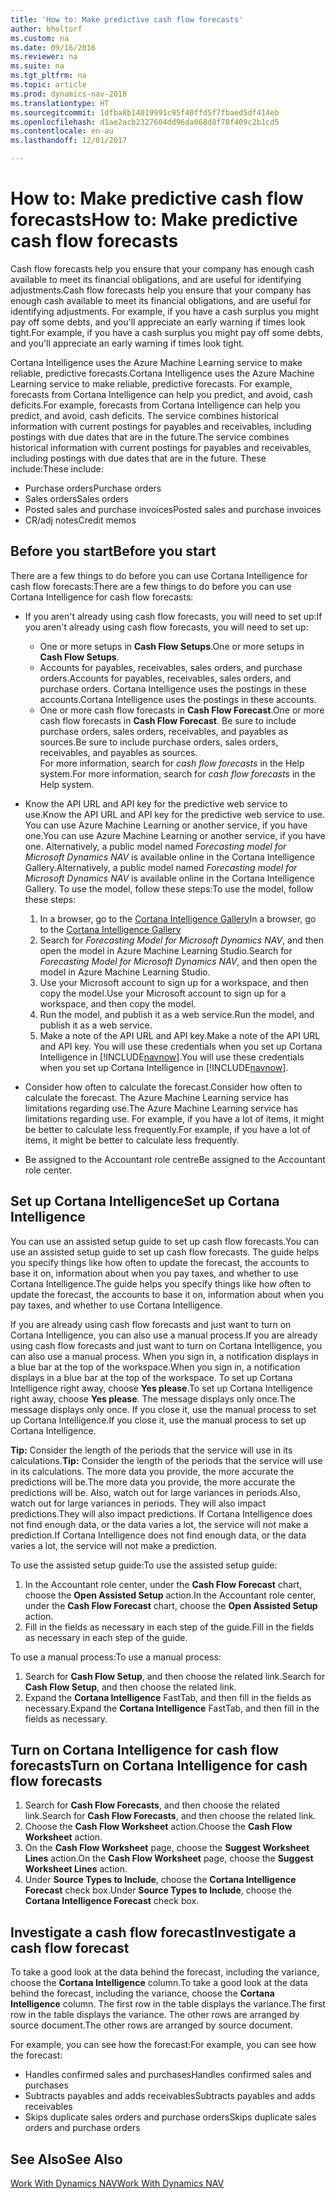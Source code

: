 ```yaml
---
title: 'How to: Make predictive cash flow forecasts'
author: bholtorf
ms.custom: na
ms.date: 09/16/2016
ms.reviewer: na
ms.suite: na
ms.tgt_pltfrm: na
ms.topic: article
ms.prod: dynamics-nav-2018
ms.translationtype: HT
ms.sourcegitcommit: 1dfba8b14019991c95f40ffd5f7fbaed5df414eb
ms.openlocfilehash: d1ae2acb2327604dd96da068d8f78f409c2b1cd5
ms.contentlocale: en-au
ms.lasthandoff: 12/01/2017

---
```


# <a name="how-to-make-predictive-cash-flow-forecasts"></a><span data-ttu-id="e75bc-102">How to: Make predictive cash flow forecasts</span><span class="sxs-lookup"><span data-stu-id="e75bc-102">How to: Make predictive cash flow forecasts</span></span>
<span data-ttu-id="e75bc-103">Cash flow forecasts help you ensure that your company has enough cash available to meet its financial obligations, and are useful for identifying adjustments.</span><span class="sxs-lookup"><span data-stu-id="e75bc-103">Cash flow forecasts help you ensure that your company has enough cash available to meet its financial obligations, and are useful for identifying adjustments.</span></span> <span data-ttu-id="e75bc-104">For example, if you have a cash surplus you might pay off some debts, and you'll appreciate an early warning if times look tight.</span><span class="sxs-lookup"><span data-stu-id="e75bc-104">For example, if you have a cash surplus you might pay off some debts, and you'll appreciate an early warning if times look tight.</span></span>

<span data-ttu-id="e75bc-105">Cortana Intelligence uses the Azure Machine Learning service to make reliable, predictive forecasts.</span><span class="sxs-lookup"><span data-stu-id="e75bc-105">Cortana Intelligence uses the Azure Machine Learning service to make reliable, predictive forecasts.</span></span> <span data-ttu-id="e75bc-106">For example, forecasts from Cortana Intelligence can help you predict, and avoid, cash deficits.</span><span class="sxs-lookup"><span data-stu-id="e75bc-106">For example, forecasts from Cortana Intelligence can help you predict, and avoid, cash deficits.</span></span> <span data-ttu-id="e75bc-107">The service combines historical information with current postings for payables and receivables, including postings with due dates that are in the future.</span><span class="sxs-lookup"><span data-stu-id="e75bc-107">The service combines historical information with current postings for payables and receivables, including postings with due dates that are in the future.</span></span> <span data-ttu-id="e75bc-108">These include:</span><span class="sxs-lookup"><span data-stu-id="e75bc-108">These include:</span></span>
* <span data-ttu-id="e75bc-109">Purchase orders</span><span class="sxs-lookup"><span data-stu-id="e75bc-109">Purchase orders</span></span>
* <span data-ttu-id="e75bc-110">Sales orders</span><span class="sxs-lookup"><span data-stu-id="e75bc-110">Sales orders</span></span>
* <span data-ttu-id="e75bc-111">Posted sales and purchase invoices</span><span class="sxs-lookup"><span data-stu-id="e75bc-111">Posted sales and purchase invoices</span></span>
* <span data-ttu-id="e75bc-112">CR/adj notes</span><span class="sxs-lookup"><span data-stu-id="e75bc-112">Credit memos</span></span>

## <a name="before-you-start"></a><span data-ttu-id="e75bc-113">Before you start</span><span class="sxs-lookup"><span data-stu-id="e75bc-113">Before you start</span></span>  
<span data-ttu-id="e75bc-114">There are a few things to do before you can use Cortana Intelligence for cash flow forecasts:</span><span class="sxs-lookup"><span data-stu-id="e75bc-114">There are a few things to do before you can use Cortana Intelligence for cash flow forecasts:</span></span>
* <span data-ttu-id="e75bc-115">If you aren't already using cash flow forecasts, you will need to set up:</span><span class="sxs-lookup"><span data-stu-id="e75bc-115">If you aren't already using cash flow forecasts, you will need to set up:</span></span>
    * <span data-ttu-id="e75bc-116">One or more setups in **Cash Flow Setups**.</span><span class="sxs-lookup"><span data-stu-id="e75bc-116">One or more setups in **Cash Flow Setups**.</span></span>
    * <span data-ttu-id="e75bc-117">Accounts for payables, receivables, sales orders, and purchase orders.</span><span class="sxs-lookup"><span data-stu-id="e75bc-117">Accounts for payables, receivables, sales orders, and purchase orders.</span></span> <span data-ttu-id="e75bc-118">Cortana Intelligence uses the postings in these accounts.</span><span class="sxs-lookup"><span data-stu-id="e75bc-118">Cortana Intelligence uses the postings in these accounts.</span></span>
    * <span data-ttu-id="e75bc-119">One or more cash flow forecasts in **Cash Flow Forecast**.</span><span class="sxs-lookup"><span data-stu-id="e75bc-119">One or more cash flow forecasts in **Cash Flow Forecast**.</span></span> <span data-ttu-id="e75bc-120">Be sure to include purchase orders, sales orders, receivables, and payables as sources.</span><span class="sxs-lookup"><span data-stu-id="e75bc-120">Be sure to include purchase orders, sales orders, receivables, and payables as sources.</span></span>  
    <span data-ttu-id="e75bc-121">For more information, search for _cash flow forecasts_ in the Help system.</span><span class="sxs-lookup"><span data-stu-id="e75bc-121">For more information, search for _cash flow forecasts_ in the Help system.</span></span>
* <span data-ttu-id="e75bc-122">Know the API URL and API key for the predictive web service to use.</span><span class="sxs-lookup"><span data-stu-id="e75bc-122">Know the API URL and API key for the predictive web service to use.</span></span>  
    <span data-ttu-id="e75bc-123">You can use Azure Machine Learning or another service, if you have one.</span><span class="sxs-lookup"><span data-stu-id="e75bc-123">You can use Azure Machine Learning or another service, if you have one.</span></span> <span data-ttu-id="e75bc-124">Alternatively, a public model named _Forecasting model for Microsoft Dynamics NAV_ is available online in the Cortana Intelligence Gallery.</span><span class="sxs-lookup"><span data-stu-id="e75bc-124">Alternatively, a public model named _Forecasting model for Microsoft Dynamics NAV_ is available online in the Cortana Intelligence Gallery.</span></span> <span data-ttu-id="e75bc-125">To use the model, follow these steps:</span><span class="sxs-lookup"><span data-stu-id="e75bc-125">To use the model, follow these steps:</span></span>

    1. <span data-ttu-id="e75bc-126">In a browser, go to the [Cortana Intelligence Gallery](https://go.microsoft.com/fwlink/?linkid=828352)</span><span class="sxs-lookup"><span data-stu-id="e75bc-126">In a browser, go to the [Cortana Intelligence Gallery](https://go.microsoft.com/fwlink/?linkid=828352)</span></span>
    2. <span data-ttu-id="e75bc-127">Search for _Forecasting Model for Microsoft Dynamics NAV_, and then open the model in Azure Machine Learning Studio.</span><span class="sxs-lookup"><span data-stu-id="e75bc-127">Search for _Forecasting Model for Microsoft Dynamics NAV_, and then open the model in Azure Machine Learning Studio.</span></span>
    3. <span data-ttu-id="e75bc-128">Use your Microsoft account to sign up for a workspace, and then copy the model.</span><span class="sxs-lookup"><span data-stu-id="e75bc-128">Use your Microsoft account to sign up for a workspace, and then copy the model.</span></span>
    4. <span data-ttu-id="e75bc-129">Run the model, and publish it as a web service.</span><span class="sxs-lookup"><span data-stu-id="e75bc-129">Run the model, and publish it as a web service.</span></span>
    5. <span data-ttu-id="e75bc-130">Make a note of the API URL and API key.</span><span class="sxs-lookup"><span data-stu-id="e75bc-130">Make a note of the API URL and API key.</span></span> <span data-ttu-id="e75bc-131">You will use these credentials when you set up Cortana Intelligence in [!INCLUDE[navnow](includes/navnow_md.md)].</span><span class="sxs-lookup"><span data-stu-id="e75bc-131">You will use these credentials when you set up Cortana Intelligence in [!INCLUDE[navnow](includes/navnow_md.md)].</span></span>  

* <span data-ttu-id="e75bc-132">Consider how often to calculate the forecast.</span><span class="sxs-lookup"><span data-stu-id="e75bc-132">Consider how often to calculate the forecast.</span></span> <span data-ttu-id="e75bc-133">The Azure Machine Learning service has limitations regarding use.</span><span class="sxs-lookup"><span data-stu-id="e75bc-133">The Azure Machine Learning service has limitations regarding use.</span></span> <span data-ttu-id="e75bc-134">For example, if you have a lot of items, it might be better to calculate less frequently.</span><span class="sxs-lookup"><span data-stu-id="e75bc-134">For example, if you have a lot of items, it might be better to calculate less frequently.</span></span>
* <span data-ttu-id="e75bc-135">Be assigned to the Accountant role centre</span><span class="sxs-lookup"><span data-stu-id="e75bc-135">Be assigned to the Accountant role center.</span></span>

## <a name="set-up-cortana-intelligence"></a><span data-ttu-id="e75bc-136">Set up Cortana Intelligence</span><span class="sxs-lookup"><span data-stu-id="e75bc-136">Set up Cortana Intelligence</span></span>
<span data-ttu-id="e75bc-137">You can use an assisted setup guide to set up cash flow forecasts.</span><span class="sxs-lookup"><span data-stu-id="e75bc-137">You can use an assisted setup guide to set up cash flow forecasts.</span></span> <span data-ttu-id="e75bc-138">The guide helps you specify things like how often to update the forecast, the accounts to base it on, information about when you pay taxes, and whether to use Cortana Intelligence.</span><span class="sxs-lookup"><span data-stu-id="e75bc-138">The guide helps you specify things like how often to update the forecast, the accounts to base it on, information about when you pay taxes, and whether to use Cortana Intelligence.</span></span>  

<span data-ttu-id="e75bc-139">If you are already using cash flow forecasts and just want to turn on Cortana Intelligence, you can also use a manual process.</span><span class="sxs-lookup"><span data-stu-id="e75bc-139">If you are already using cash flow forecasts and just want to turn on Cortana Intelligence, you can also use a manual process.</span></span> <span data-ttu-id="e75bc-140">When you sign in, a notification displays in a blue bar at the top of the workspace.</span><span class="sxs-lookup"><span data-stu-id="e75bc-140">When you sign in, a notification displays in a blue bar at the top of the workspace.</span></span> <span data-ttu-id="e75bc-141">To set up Cortana Intelligence right away, choose **Yes please**.</span><span class="sxs-lookup"><span data-stu-id="e75bc-141">To set up Cortana Intelligence right away, choose **Yes please**.</span></span> <span data-ttu-id="e75bc-142">The message displays only once.</span><span class="sxs-lookup"><span data-stu-id="e75bc-142">The message displays only once.</span></span> <span data-ttu-id="e75bc-143">If you close it, use the manual process to set up Cortana Intelligence.</span><span class="sxs-lookup"><span data-stu-id="e75bc-143">If you close it, use the manual process to set up Cortana Intelligence.</span></span>  

<span data-ttu-id="e75bc-144">**Tip:** Consider the length of the periods that the service will use in its calculations.</span><span class="sxs-lookup"><span data-stu-id="e75bc-144">**Tip:** Consider the length of the periods that the service will use in its calculations.</span></span> <span data-ttu-id="e75bc-145">The more data you provide, the more accurate the predictions will be.</span><span class="sxs-lookup"><span data-stu-id="e75bc-145">The more data you provide, the more accurate the predictions will be.</span></span> <span data-ttu-id="e75bc-146">Also, watch out for large variances in periods.</span><span class="sxs-lookup"><span data-stu-id="e75bc-146">Also, watch out for large variances in periods.</span></span> <span data-ttu-id="e75bc-147">They will also impact predictions.</span><span class="sxs-lookup"><span data-stu-id="e75bc-147">They will also impact predictions.</span></span> <span data-ttu-id="e75bc-148">If Cortana Intelligence does not find enough data, or the data varies a lot, the service will not make a prediction.</span><span class="sxs-lookup"><span data-stu-id="e75bc-148">If Cortana Intelligence does not find enough data, or the data varies a lot, the service will not make a prediction.</span></span>

<span data-ttu-id="e75bc-149">To use the assisted setup guide:</span><span class="sxs-lookup"><span data-stu-id="e75bc-149">To use the assisted setup guide:</span></span>
1. <span data-ttu-id="e75bc-150">In the Accountant role center, under the **Cash Flow Forecast** chart, choose the **Open Assisted Setup** action.</span><span class="sxs-lookup"><span data-stu-id="e75bc-150">In the Accountant role center, under the **Cash Flow Forecast** chart, choose the **Open Assisted Setup** action.</span></span>
2. <span data-ttu-id="e75bc-151">Fill in the fields as necessary in each step of the guide.</span><span class="sxs-lookup"><span data-stu-id="e75bc-151">Fill in the fields as necessary in each step of the guide.</span></span>

<span data-ttu-id="e75bc-152">To use a manual process:</span><span class="sxs-lookup"><span data-stu-id="e75bc-152">To use a manual process:</span></span>
1. <span data-ttu-id="e75bc-153">Search for **Cash Flow Setup**, and then choose the related link.</span><span class="sxs-lookup"><span data-stu-id="e75bc-153">Search for **Cash Flow Setup**, and then choose the related link.</span></span>
2. <span data-ttu-id="e75bc-154">Expand the **Cortana Intelligence** FastTab, and then fill in the fields as necessary.</span><span class="sxs-lookup"><span data-stu-id="e75bc-154">Expand the **Cortana Intelligence** FastTab, and then fill in the fields as necessary.</span></span>

## <a name="turn-on-cortana-intelligence-for-cash-flow-forecasts"></a><span data-ttu-id="e75bc-155">Turn on Cortana Intelligence for cash flow forecasts</span><span class="sxs-lookup"><span data-stu-id="e75bc-155">Turn on Cortana Intelligence for cash flow forecasts</span></span>
1. <span data-ttu-id="e75bc-156">Search for **Cash Flow Forecasts**, and then choose the related link.</span><span class="sxs-lookup"><span data-stu-id="e75bc-156">Search for **Cash Flow Forecasts**, and then choose the related link.</span></span>
2. <span data-ttu-id="e75bc-157">Choose the **Cash Flow Worksheet** action.</span><span class="sxs-lookup"><span data-stu-id="e75bc-157">Choose the **Cash Flow Worksheet** action.</span></span>
3. <span data-ttu-id="e75bc-158">On the **Cash Flow Worksheet** page, choose the **Suggest Worksheet Lines** action.</span><span class="sxs-lookup"><span data-stu-id="e75bc-158">On the **Cash Flow Worksheet** page, choose the **Suggest Worksheet Lines** action.</span></span>  
4. <span data-ttu-id="e75bc-159">Under **Source Types to Include**, choose the **Cortana Intelligence Forecast** check box.</span><span class="sxs-lookup"><span data-stu-id="e75bc-159">Under **Source Types to Include**, choose the **Cortana Intelligence Forecast** check box.</span></span>

## <a name="investigate-a-cash-flow-forecast"></a><span data-ttu-id="e75bc-160">Investigate a cash flow forecast</span><span class="sxs-lookup"><span data-stu-id="e75bc-160">Investigate a cash flow forecast</span></span>
<span data-ttu-id="e75bc-161">To take a good look at the data behind the forecast, including the variance, choose the **Cortana Intelligence** column.</span><span class="sxs-lookup"><span data-stu-id="e75bc-161">To take a good look at the data behind the forecast, including the variance, choose the **Cortana Intelligence** column.</span></span> <span data-ttu-id="e75bc-162">The first row in the table displays the variance.</span><span class="sxs-lookup"><span data-stu-id="e75bc-162">The first row in the table displays the variance.</span></span> <span data-ttu-id="e75bc-163">The other rows are arranged by source document.</span><span class="sxs-lookup"><span data-stu-id="e75bc-163">The other rows are arranged by source document.</span></span>  

<span data-ttu-id="e75bc-164">For example, you can see how the forecast:</span><span class="sxs-lookup"><span data-stu-id="e75bc-164">For example, you can see how the forecast:</span></span>    
* <span data-ttu-id="e75bc-165">Handles confirmed sales and purchases</span><span class="sxs-lookup"><span data-stu-id="e75bc-165">Handles confirmed sales and purchases</span></span>
* <span data-ttu-id="e75bc-166">Subtracts payables and adds receivables</span><span class="sxs-lookup"><span data-stu-id="e75bc-166">Subtracts payables and adds receivables</span></span>
* <span data-ttu-id="e75bc-167">Skips duplicate sales orders and purchase orders</span><span class="sxs-lookup"><span data-stu-id="e75bc-167">Skips duplicate sales orders and purchase orders</span></span>

## <a name="see-also"></a><span data-ttu-id="e75bc-168">See Also</span><span class="sxs-lookup"><span data-stu-id="e75bc-168">See Also</span></span>  
[<span data-ttu-id="e75bc-169">Work With Dynamics NAV</span><span class="sxs-lookup"><span data-stu-id="e75bc-169">Work With Dynamics NAV</span></span>](ui-work-product.md)

